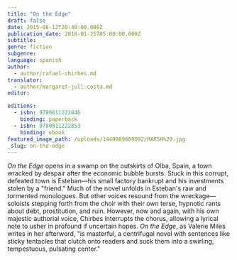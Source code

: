 ```yaml
---
title: "On the Edge"
draft: false
date: 2015-08-12T20:40:00.000Z
publication_date: 2016-01-25T05:00:00.000Z
subtitle:
genre: fiction
subgenre:
language: spanish
author:
  - author/rafael-chirbes.md
translator:
  - author/margaret-jull-costa.md
editor:

editions:
  - isbn: 9780811222846
    binding: paperback
  - isbn: 9780811222853
    binding: ebook
featured_image_path: /uploads/1449089609092/MARSH%20.jpg
_slug: on-the-edge
---
```


_On the Edge_ opens in a swamp on the outskirts of Olba, Spain, a town wracked by despair after the economic bubble bursts. Stuck in this corrupt, defeated town is Esteban—his small factory bankrupt and his investments stolen by a "friend." Much of the novel unfolds in Esteban's raw and tormented monologues. But other voices resound from the wreckage—soloists stepping forth from the choir with their own terse, hypnotic rants about debt, prostitution, and ruin. However, now and again, with his own majestic authorial voice, Chirbes interrupts the chorus, allowing a lyrical note to usher in profound if uncertain hopes. _On the Edge_, as Valerie Miles writes in her afterword, "is masterful, a centrifugal novel with sentences like sticky tentacles that clutch onto readers and suck them into a swirling, tempestuous, pulsating center."

